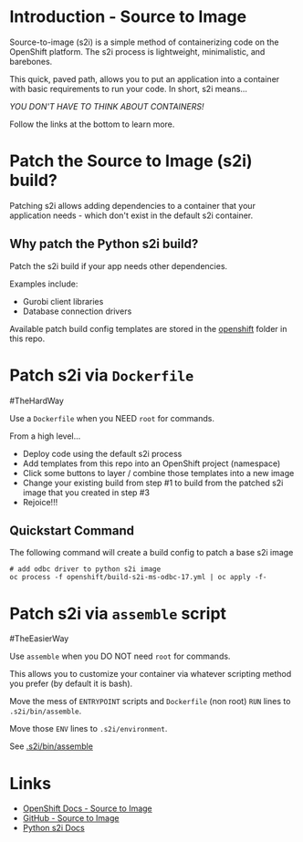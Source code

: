 # Introduction - Source to Image

Source-to-image (s2i) is a simple method of containerizing code on the OpenShift platform. The s2i process is lightweight, minimalistic, and barebones. 

This quick, paved path, allows you to put an application into a container with basic requirements to run your code. In short, s2i means...

*YOU DON'T HAVE TO THINK ABOUT CONTAINERS!*

 Follow the links at the bottom to learn more.

# Patch the Source to Image (s2i) build?

Patching s2i allows adding dependencies to a container that your application needs - which don't exist in the default s2i container.

## Why patch the Python s2i build?

Patch the s2i build if your app needs other dependencies. 

Examples include:
  - Gurobi client libraries
  - Database connection drivers

Available patch build config templates are stored in the [openshift](openshift) folder in this repo.

# Patch s2i via `Dockerfile`

#TheHardWay

Use a `Dockerfile` when you NEED `root` for commands.

From a high level...
- Deploy code using the default s2i process
- Add templates from this repo into an OpenShift project (namespace)
- Click some buttons to layer / combine those templates into a new image
- Change your existing build from step #1 to build from the patched s2i image that you created in step #3
- Rejoice!!!

## Quickstart Command
The following command will create a build config to patch a base s2i image

```
# add odbc driver to python s2i image
oc process -f openshift/build-s2i-ms-odbc-17.yml | oc apply -f-
```

# Patch s2i via `assemble` script

#TheEasierWay

Use `assemble` when you DO NOT need `root` for commands.

This allows you to customize your container via whatever scripting method you prefer (by default it is bash).

Move the mess of `ENTRYPOINT` scripts and `Dockerfile` (non root) `RUN` lines to `.s2i/bin/assemble`.

Move those `ENV` lines to `.s2i/environment`.

See [.s2i/bin/assemble](.s2i/bin/assemble)

# Links
- [OpenShift Docs - Source to Image](https://docs.openshift.com/container-platform/4.10/openshift_images/using_images/using-s21-images.html)
- [GitHub - Source to Image](https://github.com/openshift/source-to-image)
- [Python s2i Docs](https://docs.openshift.com/container-platform/3.11/using_images/s2i_images/python.html#using-images-python-configuration)
